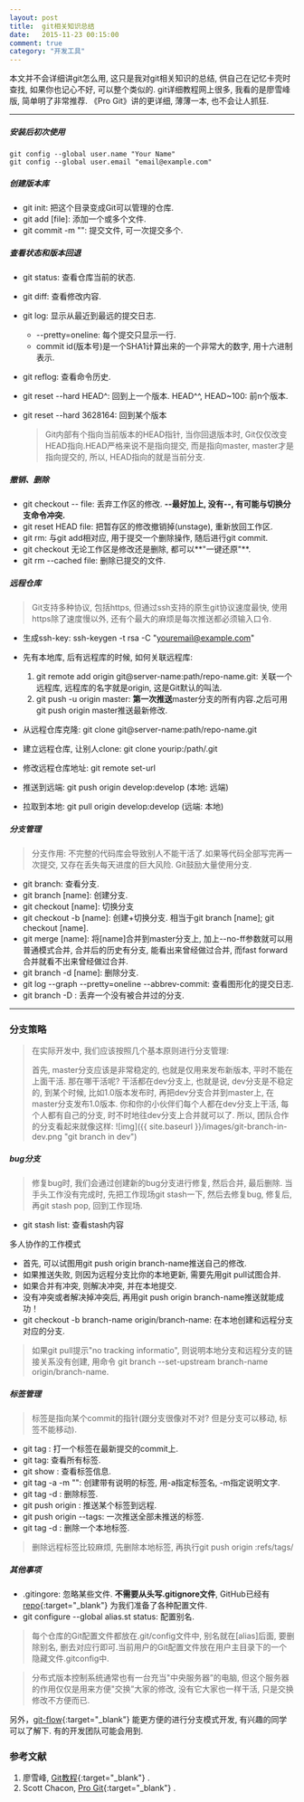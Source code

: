 ```yaml
---
layout: post
title:  git相关知识总结
date:   2015-11-23 00:15:00
comment: true
category: "开发工具"
---
```


本文并不会详细讲git怎么用, 这只是我对git相关知识的总结, 供自己在记忆卡壳时查找, 如果你也记心不好, 可以整个类似的. git详细教程网上很多, 我看的是廖雪峰版, 简单明了非常推荐. 《Pro Git》讲的更详细, 薄薄一本, 也不会让人抓狂.

---

##### 安装后初次使用

    git config --global user.name "Your Name"
    git config --global user.email "email@example.com"

##### 创建版本库
* git init: 把这个目录变成Git可以管理的仓库.
* git add [file]:  添加一个或多个文件.
* git commit -m "": 提交文件, 可一次提交多个.

##### 查看状态和版本回退
* git status: 查看仓库当前的状态.
* git diff: 查看修改内容.
* git log: 显示从最近到最远的提交日志.
	- \--pretty=oneline: 每个提交只显示一行.
	- commit id(版本号)是一个SHA1计算出来的一个非常大的数字, 用十六进制表示.
* git reflog: 查看命令历史.
* git reset \--hard HEAD^: 回到上一个版本. HEAD^^, HEAD~100: 前n个版本.
* git reset \--hard 3628164: 回到某个版本

	> Git内部有个指向当前版本的HEAD指针, 当你回退版本时, Git仅仅改变HEAD指向.HEAD严格来说不是指向提交, 而是指向master, master才是指向提交的, 所以, HEAD指向的就是当前分支.

##### 撤销、删除
* git checkout \-- file: 丢弃工作区的修改. **\--最好加上, 没有\--, 有可能与切换分支命令冲突.**
* git reset HEAD file: 把暂存区的修改撤销掉(unstage), 重新放回工作区.
* git rm: 与git add相对应, 用于提交一个删除操作, 随后进行git commit.
* git checkout 无论工作区是修改还是删除, 都可以**"一键还原"**.
* git rm \--cached file: 删除已提交的文件.

##### 远程仓库
> Git支持多种协议, 包括https, 但通过ssh支持的原生git协议速度最快, 使用https除了速度慢以外, 还有个最大的麻烦是每次推送都必须输入口令.

* 生成ssh-key: ssh-keygen -t rsa -C "youremail@example.com"
* 先有本地库, 后有远程库的时候, 如何关联远程库:
	1. git remote add origin git@server-name:path/repo-name.git: 关联一个远程库, 远程库的名字就是origin, 这是Git默认的叫法.
	2. git push -u origin master: **第一次推送**master分支的所有内容.之后可用git push origin master推送最新修改.

* 从远程仓库克隆: git clone git@server-name:path/repo-name.git
* 建立远程仓库, 让别人clone: git clone yourip:/path/.git
* 修改远程仓库地址: git remote set-url
* 推送到远端: git push origin develop:develop (本地: 远端)
* 拉取到本地: git pull origin develop:develop (远端: 本地)

##### 分支管理
> 分支作用: 不完整的代码库会导致别人不能干活了.如果等代码全部写完再一次提交, 又存在丢失每天进度的巨大风险. Git鼓励大量使用分支.

* git branch: 查看分支.
* git branch [name]: 创建分支.
* git checkout [name]: 切换分支
* git checkout -b [name]: 创建+切换分支. 相当于git branch [name]; git checkout [name].
* git merge [name]: 将[name]合并到master分支上, 加上\--no-ff参数就可以用普通模式合并, 合并后的历史有分支, 能看出来曾经做过合并, 而fast forward合并就看不出来曾经做过合并.
* git branch -d [name]: 删除分支.
* git log \--graph \--pretty=oneline \--abbrev-commit: 查看图形化的提交日志.
* git branch -D <name>: 丢弃一个没有被合并过的分支.

---

### 分支策略
> 在实际开发中, 我们应该按照几个基本原则进行分支管理:
>
> 首先, master分支应该是非常稳定的, 也就是仅用来发布新版本, 平时不能在上面干活. 那在哪干活呢? 干活都在dev分支上, 也就是说, dev分支是不稳定的, 到某个时候, 比如1.0版本发布时, 再把dev分支合并到master上, 在master分支发布1.0版本.
你和你的小伙伴们每个人都在dev分支上干活, 每个人都有自己的分支, 时不时地往dev分支上合并就可以了. 所以, 团队合作的分支看起来就像这样:
![img]({{ site.baseurl }}/images/git-branch-in-dev.png "git branch in dev")

##### bug分支
> 修复bug时, 我们会通过创建新的bug分支进行修复, 然后合并, 最后删除. 当手头工作没有完成时, 先把工作现场git stash一下, 然后去修复bug, 修复后, 再git stash pop, 回到工作现场.

* git stash list: 查看stash内容

多人协作的工作模式

- 首先, 可以试图用git push origin branch-name推送自己的修改.
- 如果推送失败, 则因为远程分支比你的本地更新, 需要先用git pull试图合并.
- 如果合并有冲突, 则解决冲突, 并在本地提交.
- 没有冲突或者解决掉冲突后, 再用git push origin branch-name推送就能成功！
- git checkout -b branch-name origin/branch-name: 在本地创建和远程分支对应的分支.

> 如果git pull提示"no tracking informatio", 则说明本地分支和远程分支的链接关系没有创建, 用命令 git branch \--set-upstream branch-name origin/branch-name.

##### 标签管理
> 标签是指向某个commit的指针(跟分支很像对不对? 但是分支可以移动, 标签不能移动).

* git tag <name>: 打一个标签在最新提交的commit上.
* git tag: 查看所有标签.
* git show <tagname>: 查看标签信息.
* git tag -a <name> -m "": 创建带有说明的标签, 用-a指定标签名, -m指定说明文字.
* git tag -d <name>: 删除标签.
* git push origin <tagname>: 推送某个标签到远程.
* git push origin \--tags: 一次推送全部未推送的标签.
* git tag -d <tagname>: 删除一个本地标签.

> 删除远程标签比较麻烦, 先删除本地标签, 再执行git push origin :refs/tags/<tagname>

##### 其他事项
* .gitingore: 忽略某些文件. **不需要从头写.gitignore文件**, GitHub已经有[repo](https://github.com/github/gitignore){:target="_blank"} 为我们准备了各种配置文件.
* git configure \--global alias.st status: 配置别名.

> 每个仓库的Git配置文件都放在.git/config文件中, 别名就在[alias]后面, 要删除别名, 删去对应行即可.当前用户的Git配置文件放在用户主目录下的一个隐藏文件.gitconfig中.

> 分布式版本控制系统通常也有一台充当"中央服务器”的电脑, 但这个服务器的作用仅仅是用来方便"交换”大家的修改, 没有它大家也一样干活, 只是交换修改不方便而已.

另外，[git-flow](http://danielkummer.github.io/git-flow-cheatsheet/index.zh_CN.html#release){:target="_blank"} 能更方便的进行分支模式开发, 有兴趣的同学可以了解下. 有的开发团队可能会用到.

### 参考文献
1. 廖雪峰, [Git教程](http://www.liaoxuefeng.com/wiki/0013739516305929606dd18361248578c67b8067c8c017b000){:target="_blank"} .
2. Scott Chacon, [Pro Git](http://book.douban.com/subject/3420144/){:target="_blank"} .
